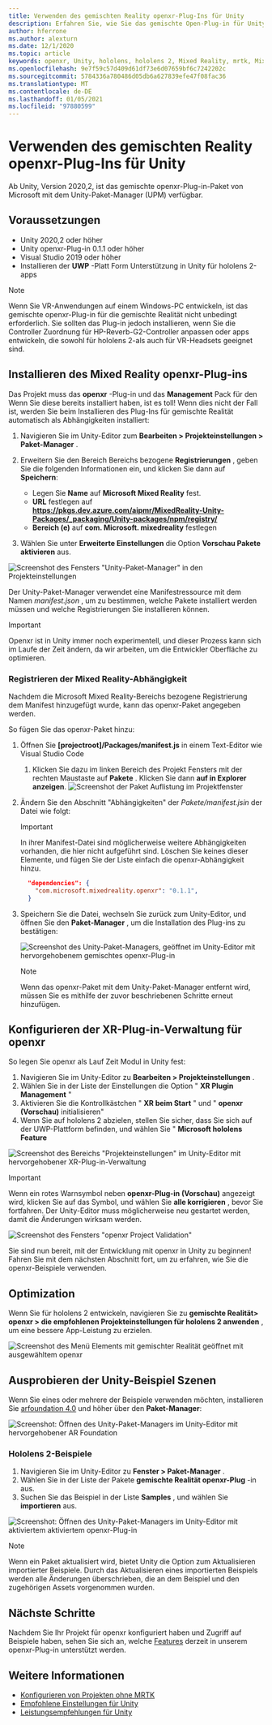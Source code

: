 ```yaml
---
title: Verwenden des gemischten Reality openxr-Plug-Ins für Unity
description: Erfahren Sie, wie Sie das gemischte Open-Plug-in für Unity für Unity-Projekte aktivieren.
author: hferrone
ms.author: alexturn
ms.date: 12/1/2020
ms.topic: article
keywords: openxr, Unity, hololens, hololens 2, Mixed Reality, mrtk, Mixed Reality Toolkit, Augmented Reality, Virtual Reality, Mixed Reality-Headsets, erlernen, Tutorial, Getting Started
ms.openlocfilehash: 9e7f59c57d409d61df73e6d07659bf6c7242202c
ms.sourcegitcommit: 5784336a780486d05db6a627839efe47f08fac36
ms.translationtype: MT
ms.contentlocale: de-DE
ms.lasthandoff: 01/05/2021
ms.locfileid: "97880599"
---
```

# <a name="using-the-mixed-reality-openxr-plugin-for-unity"></a>Verwenden des gemischten Reality openxr-Plug-Ins für Unity

Ab Unity, Version 2020,2, ist das gemischte openxr-Plug-in-Paket von Microsoft mit dem Unity-Paket-Manager (UPM) verfügbar.

## <a name="prerequisites"></a>Voraussetzungen

* Unity 2020,2 oder höher
* Unity openxr-Plug-in 0.1.1 oder höher
* Visual Studio 2019 oder höher
* Installieren der **UWP** -Platt Form Unterstützung in Unity für hololens 2-apps

> [!NOTE]
> Wenn Sie VR-Anwendungen auf einem Windows-PC entwickeln, ist das gemischte openxr-Plug-in für die gemischte Realität nicht unbedingt erforderlich. Sie sollten das Plug-in jedoch installieren, wenn Sie die Controller Zuordnung für HP-Reverb-G2-Controller anpassen oder apps entwickeln, die sowohl für hololens 2-als auch für VR-Headsets geeignet sind.

## <a name="installing-the-mixed-reality-openxr-plugin"></a>Installieren des Mixed Reality openxr-Plug-ins

Das Projekt muss das **openxr** -Plug-in und das **Management** Pack für den Wenn Sie diese bereits installiert haben, ist es toll! Wenn dies nicht der Fall ist, werden Sie beim Installieren des Plug-Ins für gemischte Realität automatisch als Abhängigkeiten installiert:

1. Navigieren Sie im Unity-Editor zum **Bearbeiten > Projekteinstellungen > Paket-Manager** .
2. Erweitern Sie den Bereich Bereichs bezogene **Registrierungen** , geben Sie die folgenden Informationen ein, und klicken Sie dann auf **Speichern**:
    * Legen Sie **Name** auf **Microsoft Mixed Reality** fest.
    * **URL** festlegen auf **https://pkgs.dev.azure.com/aipmr/MixedReality-Unity-Packages/_packaging/Unity-packages/npm/registry/**
    * **Bereich (e)** auf **com. Microsoft. mixedreality** festlegen

3. Wählen Sie unter **Erweiterte Einstellungen** die Option **Vorschau Pakete aktivieren** aus.

![Screenshot des Fensters "Unity-Paket-Manager" in den Projekteinstellungen](images/openxr-img-01.png)

Der Unity-Paket-Manager verwendet eine Manifestressource mit dem Namen *manifest.json* , um zu bestimmen, welche Pakete installiert werden müssen und welche Registrierungen Sie installieren können.

> [!IMPORTANT]
> Openxr ist in Unity immer noch experimentell, und dieser Prozess kann sich im Laufe der Zeit ändern, da wir arbeiten, um die Entwickler Oberfläche zu optimieren.

### <a name="registering-the-mixed-reality-dependency"></a>Registrieren der Mixed Reality-Abhängigkeit

Nachdem die Microsoft Mixed Reality-Bereichs bezogene Registrierung dem Manifest hinzugefügt wurde, kann das openxr-Paket angegeben werden.

So fügen Sie das openxr-Paket hinzu:

1. Öffnen Sie **[projectroot]/Packages/manifest.js** in einem Text-Editor wie Visual Studio Code
    1. Klicken Sie dazu im linken Bereich des Projekt Fensters mit der rechten Maustaste auf **Pakete** . Klicken Sie dann **auf in Explorer anzeigen**.
    ![Screenshot der Paket Auflistung im Projektfenster](images/packages.png)
1. Ändern Sie den Abschnitt "Abhängigkeiten" der *Pakete/manifest.jsin* der Datei wie folgt:

    > [!IMPORTANT]
    > In ihrer Manifest-Datei sind möglicherweise weitere Abhängigkeiten vorhanden, die hier nicht aufgeführt sind. Löschen Sie keines dieser Elemente, und fügen Sie der Liste einfach die openxr-Abhängigkeit hinzu.

    ``` json
      "dependencies": {
        "com.microsoft.mixedreality.openxr": "0.1.1",
      }
    ```

1. Speichern Sie die Datei, wechseln Sie zurück zum Unity-Editor, und öffnen Sie den **Paket-Manager** , um die Installation des Plug-ins zu bestätigen:

    ![Screenshot des Unity-Paket-Managers, geöffnet im Unity-Editor mit hervorgehobenem gemischtes openxr-Plug-in](images/openxr-img-03.png)

    > [!Note]
    > Wenn das openxr-Paket mit dem Unity-Paket-Manager entfernt wird, müssen Sie es mithilfe der zuvor beschriebenen Schritte erneut hinzufügen.

## <a name="configuring-xr-plugin-management-for-openxr"></a>Konfigurieren der XR-Plug-in-Verwaltung für openxr

So legen Sie openxr als Lauf Zeit Modul in Unity fest:

1. Navigieren Sie im Unity-Editor zu **Bearbeiten > Projekteinstellungen** .
2. Wählen Sie in der Liste der Einstellungen die Option " **XR Plugin Management** "
3. Aktivieren Sie die Kontrollkästchen " **XR beim Start** " und " **openxr (Vorschau)** initialisieren"
4. Wenn Sie auf hololens 2 abzielen, stellen Sie sicher, dass Sie sich auf der UWP-Plattform befinden, und wählen Sie " **Microsoft hololens Feature**

![Screenshot des Bereichs "Projekteinstellungen" im Unity-Editor mit hervorgehobener XR-Plug-in-Verwaltung](images/openxr-img-05.png)

> [!IMPORTANT]
> Wenn ein rotes Warnsymbol neben **openxr-Plug-in (Vorschau)** angezeigt wird, klicken Sie auf das Symbol, und wählen Sie **alle korrigieren** , bevor Sie fortfahren. Der Unity-Editor muss möglicherweise neu gestartet werden, damit die Änderungen wirksam werden.

![Screenshot des Fensters "openxr Project Validation"](images/openxr-img-06.png)

Sie sind nun bereit, mit der Entwicklung mit openxr in Unity zu beginnen!  Fahren Sie mit dem nächsten Abschnitt fort, um zu erfahren, wie Sie die openxr-Beispiele verwenden.

## <a name="optimization"></a>Optimization

Wenn Sie für hololens 2 entwickeln, navigieren Sie zu **gemischte Realität> openxr > die empfohlenen Projekteinstellungen für hololens 2 anwenden** , um eine bessere App-Leistung zu erzielen.

![Screenshot des Menü Elements mit gemischter Realität geöffnet mit ausgewähltem openxr](images/openxr-img-08.png)

## <a name="try-out-the-unity-sample-scenes"></a>Ausprobieren der Unity-Beispiel Szenen

Wenn Sie eines oder mehrere der Beispiele verwenden möchten, installieren Sie [arfoundation 4.0](https://docs.unity3d.com/Packages/com.unity.xr.arfoundation@4.1/manual/index.html#installing-ar-foundation) und höher über den **Paket-Manager**:

![Screenshot: Öffnen des Unity-Paket-Managers im Unity-Editor mit hervorgehobener AR Foundation](images/openxr-img-09.png)

### <a name="hololens-2-samples"></a>Hololens 2-Beispiele

1. Navigieren Sie im Unity-Editor zu **Fenster > Paket-Manager** .
2. Wählen Sie in der Liste der Pakete **gemischte Realität openxr-Plug** -in aus.
3. Suchen Sie das Beispiel in der Liste **Samples** , und wählen Sie **importieren** aus.

![Screenshot: Öffnen des Unity-Paket-Managers im Unity-Editor mit aktiviertem aktiviertem openxr-Plug-in](images/openxr-img-10.png)

<!-- ### For all other OpenXR samples

1. In the Unity Editor, navigate to **Window > Package Manager**
2. In the list of packages, select **OpenXR Plugin**
3. Locate the sample in the **Samples** list and select **Import**

![Screenshot of Unity Package Manager open in Unity editor with OpenXR Plugin selected and samples import button highlighted](images/openxr-img-10.png) -->

> [!NOTE]
> Wenn ein Paket aktualisiert wird, bietet Unity die Option zum Aktualisieren importierter Beispiele.  Durch das Aktualisieren eines importierten Beispiels werden alle Änderungen überschrieben, die an dem Beispiel und den zugehörigen Assets vorgenommen wurden.

## <a name="next-steps"></a>Nächste Schritte

Nachdem Sie Ihr Projekt für openxr konfiguriert haben und Zugriff auf Beispiele haben, sehen Sie sich an, welche [Features](openxr-supported-features.md) derzeit in unserem openxr-Plug-in unterstützt werden.

## <a name="see-also"></a>Weitere Informationen

* [Konfigurieren von Projekten ohne MRTK](configure-unity-project.md)
* [Empfohlene Einstellungen für Unity](recommended-settings-for-unity.md)
* [Leistungsempfehlungen für Unity](performance-recommendations-for-unity.md#how-to-profile-with-unity)
